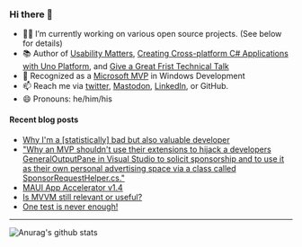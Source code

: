### Hi there 👋

- 👨‍💻 I’m currently working on various open source projects. (See below for details)
- 📚 Author of [Usability Matters](https://www.manning.com/books/usability-matters?a_aid=mrlacey), [Creating Cross-platform C# Applications with Uno Platform](https://www.packtpub.com/product/creating-cross-platform-c-applications-with-uno-platform/9781801078498), and [Give a Great Frist Technical Talk](https://amzn.to/3XQ82gY)
- 🏅 Recognized as a [Microsoft MVP](https://mvp.microsoft.com/en-us/PublicProfile/5001397?fullName=Matt%20Lacey) in Windows Development
- 📫 Reach me via [twitter](https://twitter.com/mrlacey), <a rel="me" href="https://fosstodon.org/@mrlacey">Mastodon</a>, [LinkedIn](https://www.linkedin.com/in/mrlacey), or GitHub.
- 😄 Pronouns: he/him/his

<!--
**mrlacey/mrlacey** is a ✨ _special_ ✨ repository because its `README.md` (this file) appears on your GitHub profile.

Here are some ideas to get you started:

- 🔭 I’m currently working on ...
- 🌱 I’m currently learning ...
- 👯 I’m looking to collaborate on ...
- 🤔 I’m looking for help with ...
- 💬 Ask me about ...
- 📫 How to reach me: ...
- 😄 Pronouns: ...
- ⚡ Fun fact: ...
-->

#### Recent blog posts
<!-- BLOG-POST-LIST:START -->
- [Why I&#39;m a [statistically] bad but also valuable developer](https://www.mrlacey.com/2023/12/why-im-statistically-bad-but-also.html)
- [&quot;Why an MVP shouldn&#39;t use their extensions to hijack a developers GeneralOutputPane in Visual Studio to solicit sponsorship and to use it as their own personal advertising space via a class called SponsorRequestHelper.cs.&quot;](https://www.mrlacey.com/2023/12/why-mvp-shouldnt-use-their-extensions.html)
- [MAUI App Accelerator v1.4](https://www.mrlacey.com/2023/12/maui-app-accelerator.html)
- [Is MVVM still relevant or useful?](https://www.mrlacey.com/2023/12/is-mvvm-still-relevant-or-useful.html)
- [One test is never enough!](https://www.mrlacey.com/2023/11/one-test-is-never-enough.html)
<!-- BLOG-POST-LIST:END -->

---

![Anurag's github stats](https://github-readme-stats.vercel.app/api?username=mrlacey&count_private=true&show_icons=true)
